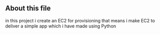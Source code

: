 ## About this file 
in this project i create an EC2 for provisioning that means i make EC2 to deliver a simple app which i have made using Python 